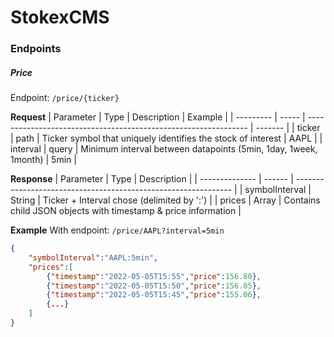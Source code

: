 # StokexCMS

### Endpoints

##### Price
Endpoint: `/price/{ticker}`

**Request**
| Parameter | Type  | Description                                                     | Example |
| --------- | ----- | --------------------------------------------------------------- | ------- |
| ticker    | path  | Ticker symbol that uniquely identifies the stock of interest    | AAPL    |
| interval  | query | Minimum interval between datapoints (5min, 1day, 1week, 1month) | 5min    | 


**Response**
| Parameter      | Type   | Description                                                    |
| -------------- | ------ | -------------------------------------------------------------- |
| symbolInterval | String | Ticker + Interval chose (delimited by ':')                     |
| prices         | Array  | Contains child JSON objects with timestamp & price information |


**Example**
With endpoint: `/price/AAPL?interval=5min`

```json
{
	"symbolInterval":"AAPL:5min",
	"prices":[
		{"timestamp":"2022-05-05T15:55","price":156.80},
		{"timestamp":"2022-05-05T15:50","price":156.05},
		{"timestamp":"2022-05-05T15:45","price":155.06},
		{...}
	]
}
```
